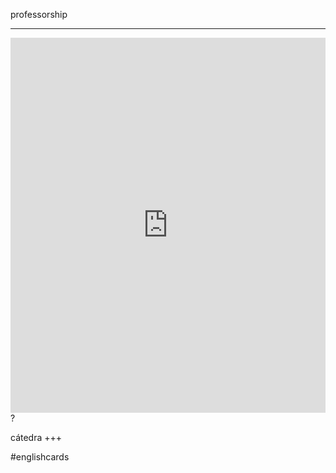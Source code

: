 professorship
___
<iframe src="https://youglish.com/pronounce/professorship/english" style="width:100%; height:600px;" frameborder="0"></iframe>
?

cátedra
+++

#englishcards